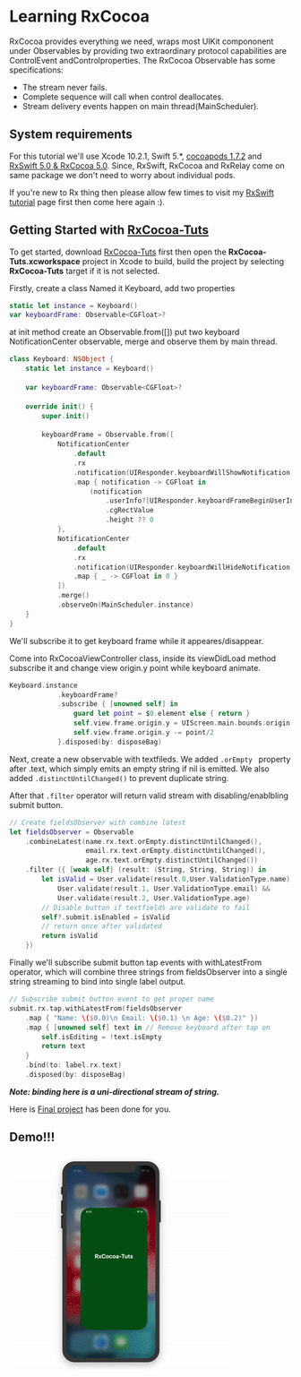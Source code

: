 # Learning RxCocoa

RxCocoa provides everything we need, wraps most UIKit compononent under Observables by providing two extraordinary protocol capabilities are ControlEvent andControlproperties. The RxCocoa Observable has some specifications:
* The stream never fails.
* Complete sequence will call when control deallocates.
* Stream delivery events happen on main thread(MainScheduler).



## System requirements
For this tutorial we'll use Xcode 10.2.1, Swift 5.*,  [cocoapods 1.7.2](https://cocoapods.org) and [RxSwift 5.0 & RxCocoa 5.0](https://github.com/ReactiveX/RxSwift.git). Since, RxSwift, RxCocoa and RxRelay come on same package we don't need to worry about individual pods.

If you're new to Rx thing then please allow few times to visit my  [RxSwift tutorial](https://github.com/mdzinuk/RxSwift) page first then come here again :).

## Getting Started with [RxCocoa-Tuts](https://github.com/mdzinuk/RxCocoa)
To get started, download [RxCocoa-Tuts](https://github.com/mdzinuk/RxCocoa/tree/master/RxCocoa-Tuts) first then open the **RxCocoa-Tuts.xcworkspace**  project in Xcode to build, build the project by selecting **RxCocoa-Tuts** target if it is not selected.

Firstly, create a class Named it Keyboard, add two properties 
```swift
static let instance = Keyboard()
var keyboardFrame: Observable<CGFloat>?
```

at init method create an Observable.from([]) put two keyboard NotificationCenter observable, merge and observe them by main thread.

```swift
class Keyboard: NSObject {
    static let instance = Keyboard()
    
    var keyboardFrame: Observable<CGFloat>?
    
    override init() {
        super.init()
        
        keyboardFrame = Observable.from([
            NotificationCenter
                .default
                .rx
                .notification(UIResponder.keyboardWillShowNotification)
                .map { notification -> CGFloat in
                    (notification
                        .userInfo?[UIResponder.keyboardFrameBeginUserInfoKey] as? NSValue)?
                        .cgRectValue
                        .height ?? 0
            },
            NotificationCenter
                .default
                .rx
                .notification(UIResponder.keyboardWillHideNotification)
                .map { _ -> CGFloat in 0 }
            ])
            .merge()
            .observeOn(MainScheduler.instance)
    }
}
```
We'll subscribe it to get keyboard frame while it appeares/disappear.

Come into RxCocoaViewController class, inside its viewDidLoad method subscribe it and change view origin.y point while keyboard animate.

```swift
Keyboard.instance
            .keyboardFrame?
            .subscribe { [unowned self] in
                guard let point = $0.element else { return }
                self.view.frame.origin.y = UIScreen.main.bounds.origin.y
                self.view.frame.origin.y -= point/2
            }.disposed(by: disposeBag)
```

Next, create a new observable with textfileds. We added ```.orEmpty ``` property after .text, which simply emits an empty string if nil is emitted. We also added ```.distinctUntilChanged()``` to prevent duplicate string.

After that ```.filter``` operator will return valid stream with disabling/enablbling submit button.

```swift
// Create fieldsObserver with combine latest
let fieldsObserver = Observable
    .combineLatest(name.rx.text.orEmpty.distinctUntilChanged(),
                   email.rx.text.orEmpty.distinctUntilChanged(),
                   age.rx.text.orEmpty.distinctUntilChanged())
    .filter ({ [weak self] (result: (String, String, String)) in
        let isValid = User.validate(result.0,User.ValidationType.name) &&
            User.validate(result.1, User.ValidationType.email) &&
            User.validate(result.2, User.ValidationType.age)
        // Disable button if textfields are validate to fail
        self?.submit.isEnabled = isValid
        // return once after validated
        return isValid
    })
```

Finally we'll subscribe submit button tap events with withLatestFrom operator, which will combine three strings from fieldsObserver into a single string streaming to bind into single label output.

```swift
// Subscribe submit button event to get proper name
submit.rx.tap.withLatestFrom(fieldsObserver
    .map { "Name: \($0.0)\n Email: \($0.1) \n Age: \($0.2)" })
    .map { [unowned self] text in // Remove keyboard after tap on
        self.isEditing = !text.isEmpty
        return text
    }
    .bind(to: label.rx.text)
    .disposed(by: disposeBag)
```

<em>**Note: binding here is a uni-directional stream of string.**</em>

Here is [Final project](https://github.com/mdzinuk/RxCocoa/tree/master/RxCocoa-Tuts-Final) has been done for you. 
## Demo!!!
![RxCocoa Demo](https://github.com/mdzinuk/RxCocoa/blob/master/Resources/demo.gif)

